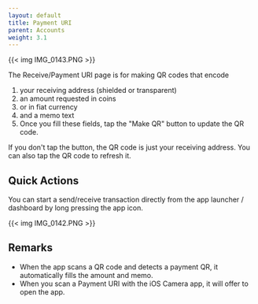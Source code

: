 ```yaml
---
layout: default
title: Payment URI
parent: Accounts
weight: 3.1
---
```


{{< img IMG_0143.PNG >}}

The Receive/Payment URI page is for making QR codes that encode

1. your receiving address (shielded or transparent)
2. an amount requested in coins
3. or in fiat currency
4. and a memo text
5. Once you fill these fields, tap the "Make QR" button to update the QR code.

If you don't tap the button, the QR code is just your receiving address. You
can also tap the QR code to refresh it.

## Quick Actions

You can start a send/receive transaction directly from the app launcher / dashboard
by long pressing the app icon.

{{< img IMG_0142.PNG >}}

## Remarks

- When the app scans a QR code and detects a payment QR, it automatically
fills the amount and memo.
- When you scan a Payment URI with the iOS Camera app, it will offer to
open the app.

